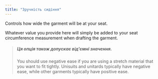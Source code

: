 ```yaml
---
title: "Зручність сидіння"
---
```


Controls how wide the garment will be at your seat.

Whatever value you provide here will simply be added to your seat circumference measurement when drafting the garment.

> ##### Ця опція також допускає від'ємні значення.
> 
> You should use negative ease if you are using a stretch material that you want to fit tightly. Unisuits and unitards typically have negative ease, while other garments typically have positive ease.




